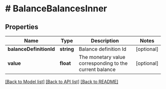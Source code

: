 # # BalanceBalancesInner

## Properties

Name | Type | Description | Notes
------------ | ------------- | ------------- | -------------
**balanceDefinitionId** | **string** | Balance definition Id | [optional]
**value** | **float** | The monetary value corresponding to the current balance | [optional]

[[Back to Model list]](../../README.md#models) [[Back to API list]](../../README.md#endpoints) [[Back to README]](../../README.md)
